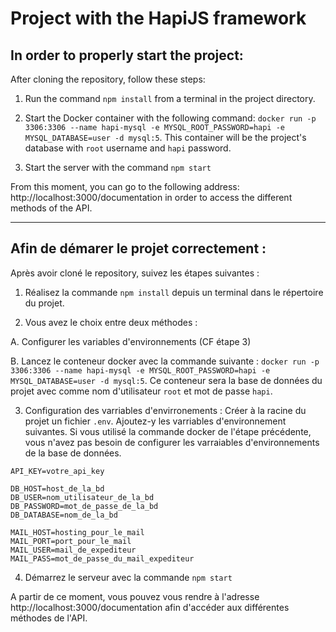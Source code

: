 # Project with the HapiJS framework

## In order to properly start the project:

After cloning the repository, follow these steps:

1. Run the command ```npm install``` from a terminal in the project directory.

2. Start the Docker container with the following command: ```docker run -p 3306:3306 --name hapi-mysql -e MYSQL_ROOT_PASSWORD=hapi -e MYSQL_DATABASE=user -d mysql:5```. This container will be the project's database with ```root``` username and ```hapi``` password.

3. Start the server with the command ```npm start```

From this moment, you can go to the following address: http://localhost:3000/documentation in order to access the different methods of the API.

------

## Afin de démarer le projet correctement : 

Après avoir cloné le repository, suivez les étapes suivantes :

1. Réalisez la commande ```npm install``` depuis un terminal dans le répertoire du projet.

2. Vous avez le choix entre deux méthodes :

  A. Configurer les variables d'environnements (CF étape 3)

  B. Lancez le conteneur docker avec la commande suivante : ```docker run -p 3306:3306 --name hapi-mysql -e MYSQL_ROOT_PASSWORD=hapi -e MYSQL_DATABASE=user -d mysql:5```. Ce conteneur sera la base de données du projet avec comme nom d'utilisateur ```root``` et mot de passe ```hapi```.

3. Configuration des varriables d'envirronements : Créer à la racine du projet un fichier ```.env```.
Ajoutez-y les varriables d'environnement suivantes. Si vous utilisé la commande docker de l'étape précédente, vous n'avez pas besoin de configurer les varraiables d'environnements de la base de données. 
```
API_KEY=votre_api_key

DB_HOST=host_de_la_bd
DB_USER=nom_utilisateur_de_la_bd
DB_PASSWORD=mot_de_passe_de_la_bd
DB_DATABASE=nom_de_la_bd

MAIL_HOST=hosting_pour_le_mail
MAIL_PORT=port_pour_le_mail
MAIL_USER=mail_de_expediteur
MAIL_PASS=mot_de_passe_du_mail_expediteur

```

4. Démarrez le serveur avec la commande ```npm start```

A partir de ce moment, vous pouvez vous rendre à l'adresse http://localhost:3000/documentation afin d'accéder aux différentes méthodes de l'API.
